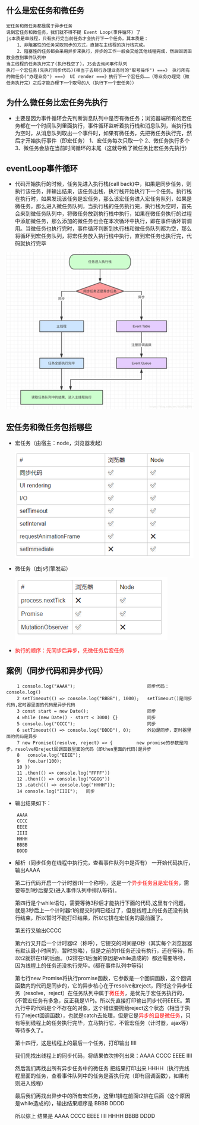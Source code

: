 ## 什么是宏任务和微任务
    宏任务和微任务都是属于异步任务
    说到宏任务和微任务，我们就不得不提 Event Loop(事件循环) 了
    js本质是单线程，只有执行完当前任务才会执行下一个任务，其本质是：
        1、非阻塞性的任务采取同步的方式，直接在主线程的执行栈完成。
        2、阻塞性的任务都会采用异步来执行，异步的工作一般会交给其他线程完成，然后回调函数会放到事件队列中
    当主线程的任务执行完了(执行栈空了)，JS会去询问事件队列
    执行一个宏任务(先执行同步代码)(相当于去银行办理业务时的"取号操作") ===》 执行所有的微任务("办理业务") ===》 UI render ===》执行下一个宏任务……（等业务办理完（微任务执行完）之后才能办理下一个取号的人（执行下一个宏任务））

## 为什么微任务比宏任务先执行
* 主要是因为事件循环会先判断消息队列中是否有微任务；浏览器端所有的宏任务都在一个时间队列里面执行，事件循环监听着执行栈和消息队列，当执行栈为空时，从消息队列取出一个事件时，如果有微任务，先把微任务执行完，然后才开始执行事件（即宏任务）
  1、宏任务每次只取一个
  2、微任务执行多个
  3、微任务会放在当前时间循环的末尾（这就导致了微任务比宏任务先执行）

## eventLoop事件循环
* 代码开始执行的时候，任务先进入执行栈(call back)中，如果是同步任务，则执行该任务，并输出结果，该任务出栈，执行栈开始执行下一个任务。执行栈在执行时，如果发现该任务是宏任务，那么该宏任务进入宏任务队列，如果是微任务，那么进入微任务队列，当执行栈的任务执行完，执行栈为空时，首先会来到微任务队列中，将微任务放到执行栈中执行，如果在微任务执行的过程中添加微任务，那么添加的微任务也会在本次循环中执行，即在事件循环前调用。当微任务也执行完时，事件循环判断到执行栈和微任务队列都为空，那么将循环到宏任务队列，将宏任务放入执行栈中执行，直到宏任务也执行完，代码就执行完毕
   

![js单线程](../image/js单线程.png "js单线程")

## 宏任务和微任务包括哪些
* 宏任务（由宿主：node，浏览器发起）

    ![宏任务](../image/宏任务.png "宏任务")

* 微任务（由js引擎发起）

    ![微任务](../image/微任务.png "微任务")

* <font color=red>执行的顺序：先同步后异步，先微任务后宏任务</font>

## 案例（同步代码和异步代码）
```
    1 console.log("AAAA");                           同步代码：console.log()
    2 setTimeout(() => console.log("BBBB"), 1000);   setTimeout()是同步代码,定时器里面的代码是异步代码
    3 const start = new Date();                      同步
    4 while (new Date() - start < 3000) {}           同步
    5 console.log("CCCC");                           同步
    6 setTimeout(() => console.log("DDDD"), 0);      外边是同步，定时器里面的代码是异步
    7 new Promise((resolve, reject) => {         new promise的参数是同步，resolve和reject回调函数里面的代码（即then里面的代码)是异步
    8   console.log("EEEE");
    9   foo.bar(100);
    10 })
    11 .then(() => console.log("FFFF"))
    12 .then(() => console.log("GGGG"))
    13 .catch(() => console.log("HHHH"));
    14 console.log("IIII");   同步
```
* 输出结果如下：
``` 
    AAAA
    CCCC
    EEEE
    IIII
    HHHH
    BBBB
    DDDD
```
* 解析（同步任务在线程中执行完，查看事件队列中是否有）
    一开始代码执行，输出AAAA

    第二行代码开启一个计时器t1(一个称呼)，这是一个<font color=red>异步任务且是宏任务</font>，需要等到1秒后提交(进入事件队列中排队等待)。

    第四行是个while语句，需要等待3秒后才能执行下面的代码,这里有个问题，就是3秒后上一个计时器t1的提交时间已经过了，但是线程上的任务还没有执行结束，所以暂时不能打印结果，所以它排在宏任务的最前面了。

    第五行又输出CCCC

    第六行又开启一个计时器t2（称呼），它提交的时间是0秒（其实每个浏览器器有默认最小时间的，暂时忽略），但是之前的t1任务还没有执行，还在等待，所以t2就排在t1的后面。（t2排在t1后面的原因是while造成的）都还需要等待，因为线程上的任务还没执行完毕。(都在事件队列中等待)

    第七行new Promise将执行promise函数，它参数是一个回调函数，这个回调函数内的代码是同步的，它的异步核心在于resolve和reject，同时这个异步任务（resolve，reject）在任务队列中属于<font color=red>微任务</font>，是优先于宏任务执行的，(不管宏任务有多急，反正我是VIP)。所以先直接打印输出同步代码EEEE。第九行中的代码是个不存在的对象，这个错误要抛给reject这个状态（相当于执行了reject回调函数），也就是catch去处理，但是它是<font color=red>异步的且是微任务</font>，只有等到线程上的任务执行完毕，立马执行它，不管宏任务（计时器，ajax等）等待多久了。

    第十四行，这是线程上的最后一个任务，打印输出 IIII

    我们先找出线程上的同步代码，将结果依次排列出来：AAAA CCCC EEEE IIII

    然后我们再找出所有异步任务中的微任务 把结果打印出来 HHHH（执行完线程里面的任务，查看事件队列中的任务是否执行完（即有回调函数），如果有则进入线程）

    最后我们再找出异步中的所有宏任务，这里t1排在前面t2排在后面（这个原因是while造成的），输出结果顺序是 BBBB DDDD

    所以综上 结果是 AAAA CCCC EEEE IIII HHHH BBBB DDDD

